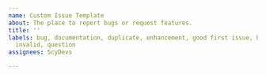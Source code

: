 ```yaml
---
name: Custom Issue Template
about: The place to report bugs or request features.
title: ''
labels: bug, documentation, duplicate, enhancement, good first issue, help wanted,
  invalid, question
assignees: ScyDevs

---
```



